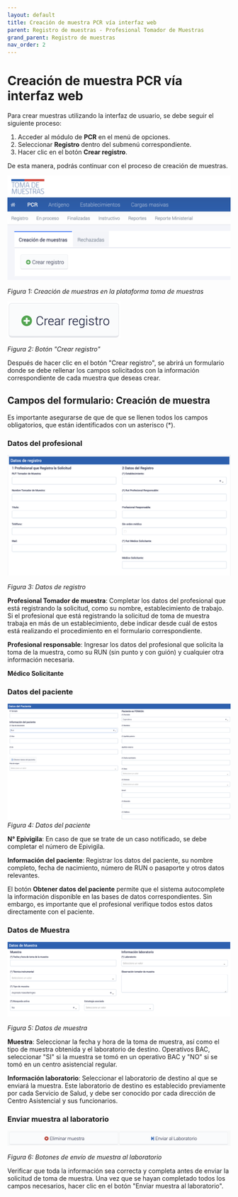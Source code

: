 ```yaml
---
layout: default
title: Creación de muestra PCR vía interfaz web
parent: Registro de muestras - Profesional Tomador de Muestras
grand_parent: Registro de muestras
nav_order: 2
---
```


# Creación de muestra PCR vía interfaz web

Para crear muestras utilizando la interfaz de usuario, se debe seguir el siguiente proceso:

1. Acceder al módulo de __PCR__ en el menú de opciones.
2. Seleccionar __Registro__ dentro del submenú correspondiente.
3. Hacer clic en el botón __Crear registro__.

De esta manera, podrás continuar con el proceso de creación de muestras.

![Creación de muestras en la plataforma toma de muestras](img/Pasted%20image%2020230214125312.png)

_Figura 1: Creación de muestras en la plataforma toma de muestras_

![Botón "Crear registro"](img/Pasted%20image%2020230214125252.png)

_Figura 2: Botón "Crear registro"_

Después de hacer clic en el botón "Crear registro", se abrirá un formulario donde se debe rellenar los campos solicitados con la información correspondiente de cada muestra que deseas crear.

## Campos del formulario: Creación de muestra

Es importante asegurarse de que de que se llenen todos los campos obligatorios, que están identificados con un asterisco (\*).

### Datos del profesional

![Datos de registro](img/Pasted%20Graphic%203.png)

_Figura 3: Datos de registro_

__Profesional Tomador de muestra__: Completar los datos del profesional que está registrando la solicitud, como su nombre, establecimiento de trabajo. Si el profesional que está registrando la solicitud de toma de muestra trabaja en más de un establecimiento, debe indicar desde cuál de estos está realizando el procedimiento en el formulario correspondiente.

__Profesional responsable__: Ingresar los datos del profesional que solicita la toma de la muestra, como su RUN (sin punto y con guión) y cualquier otra información necesaria.

__Médico Solicitante__

### Datos del paciente

![Datos del paciente](img/Pasted%20image%2020230214153326.png)
_Figura 4: Datos del paciente_

__N° Epivigila__: En caso de que se trate de un caso notificado, se debe completar el número de Epivigila.

__Información del paciente__: Registrar los datos del paciente, su nombre completo, fecha de nacimiento, número de RUN o pasaporte y otros datos relevantes.

El botón __Obtener datos del paciente__ permite que el sistema autocomplete la información disponible en las bases de datos correspondientes. Sin embargo, es importante que el profesional verifique todos estos datos directamente con el paciente.

### Datos de Muestra

![Datos de muestra](img/datos_de_muestra.png)

_Figura 5: Datos de muestra_

__Muestra__: Seleccionar la fecha y hora de la toma de muestra, así como el tipo de muestra obtenida y el laboratorio de destino. Operativos BAC, seleccionar "SI" si la muestra se tomó en un operativo BAC y "NO" si se tomó en un centro asistencial regular.

__Información laboratorio__: Seleccionar el laboratorio de destino al que se enviará la muestra. Este laboratorio de destino es establecido previamente por cada Servicio de Salud, y debe ser conocido por cada dirección de Centro Asistencial y sus funcionarios.

### Enviar muestra al laboratorio

![Botones de envío de muestra al laboratorio](img/botones_enviar_al_lab.png)

_Figura 6: Botones de envío de muestra al laboratorio_

Verificar que toda la información sea correcta y completa antes de enviar la solicitud de toma de muestra. Una vez que se hayan completado todos los campos necesarios, hacer clic en el botón "Enviar muestra al laboratorio".